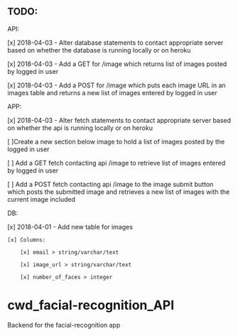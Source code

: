 TODO:
-----

API:

[x] 2018-04-03 - Alter database statements to contact appropriate server based on whether the database is running locally or on heroku

[x] 2018-04-03 - Add a GET for /image which returns list of images posted by logged in user

[x] 2018-04-03 - Add a POST for /image which puts each image URL in an images table and returns a new list of images entered by logged in user

APP:

[x] 2018-04-03 - Alter fetch statements to contact appropriate server based on whether the api is running locally or on heroku

[ ]Create a new section below image to hold a list of images posted by the logged in user

[ ] Add a GET fetch contacting api /image to retrieve list of images entered by logged in user

[ ] Add a POST fetch contacting api /image to the image submit button which posts the submitted image and retrieves a new list of images with the current image included

DB:

[x] 2018-04-01 - Add new table for images

    [x] Columns:
    
        [x] email > string/varchar/text
        
        [x] image_url > string/varchar/text
        
        [x] number_of_faces > integer


# cwd_facial-recognition_API
Backend for the facial-recognition app
